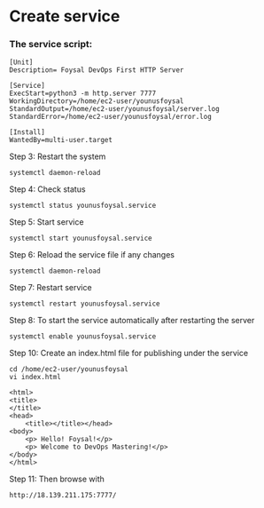 # Create service


### **The service script:**

```angular2html
[Unit]
Description= Foysal DevOps First HTTP Server

[Service]
ExecStart=python3 -m http.server 7777
WorkingDirectory=/home/ec2-user/younusfoysal
StandardOutput=/home/ec2-user/younusfoysal/server.log
StandardError=/home/ec2-user/younusfoysal/error.log

[Install]
WantedBy=multi-user.target
```


Step 3: Restart the system
```shell
systemctl daemon-reload
```

Step 4: Check status
```shell
systemctl status younusfoysal.service
```

Step 5: Start service
```shell
systemctl start younusfoysal.service
```

Step 6: Reload the service file if any changes
```shell
systemctl daemon-reload
```

Step 7: Restart service
```shell
systemctl restart younusfoysal.service
```

Step 8: To start the service automatically after restarting the server
```shell
systemctl enable younusfoysal.service
```

Step 10: Create an index.html file for publishing under the service
```shell
cd /home/ec2-user/younusfoysal
vi index.html
```

```angular2html
<html>
<title>
</title>
<head>
    <title></title></head>
<body>
    <p> Hello! Foysal!</p>
    <p> Welcome to DevOps Mastering!</p>
</body>
</html>
```

Step 11: Then browse with
```shell
http://18.139.211.175:7777/
```
